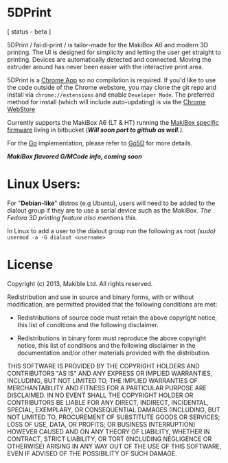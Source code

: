 5DPrint
=======
[ status - beta ]

5DPrint / fai·di·print / is tailor-made for the MakiBox A6 and modern 3D printing. 
The UI is designed for simplicity and letting the user get straight to printing. Devices are 
automatically detected and connected. Moving the extruder around has never been easier with 
the interactive print area.

5DPrint is a [Chrome App](https://www.google.com/intl/en/chrome/webstore/apps-create.html) 
so no compilation is required. If you'd like to use the code outside of the Chrome webstore, 
you may clone the git repo and install via `chrome://extensions` and enable `Developer Mode`. 
The preferred method for install (which will include auto-updating) is via the 
[Chrome WebStore](https://chrome.google.com/webstore/detail/5dprint/dlepjlomfckbdkhebehehnnimmbaekjb)

Currently supports the MakiBox A6 (LT & HT) running the [MakiBox specific firmware](https://bitbucket.org/makible/makibox-firmware) 
living in bitbucket (__*Will soon port to github as well.*__).

For the [Go](http://golang.org/) implementation, please refer to [Go5D](https://github.com/Makible/Go5D) 
for more details.

__*MakiBox flavored G/MCode info, coming soon*__

Linux Users:
=======
For "**Debian-like**" distros (e.g Ubuntu), users will need to be added to the dialout group if 
they are to use a serial device such as the MakiBox. *The Fedora 3D printing feature also mentions this.*

In Linux to add a user to the dialout group run the following as root *(sudo)* `usermod -a -G dialout <username>`

License
=======
Copyright (c) 2013, Makible Ltd. All rights reserved.

Redistribution and use in source and binary forms, with or without modification, are permitted 
provided that the following conditions are met:

- Redistributions of source code must retain the above copyright notice, this
  list of conditions and the following disclaimer.

- Redistributions in binary form must reproduce the above copyright notice, this
  list of conditions and the following disclaimer in the documentation and/or
  other materials provided with the distribution.

THIS SOFTWARE IS PROVIDED BY THE COPYRIGHT HOLDERS AND CONTRIBUTORS "AS IS" AND ANY EXPRESS OR 
IMPLIED WARRANTIES, INCLUDING, BUT NOT LIMITED TO, THE IMPLIED WARRANTIES OF MERCHANTABILITY AND 
FITNESS FOR A PARTICULAR PURPOSE ARE DISCLAIMED. IN NO EVENT SHALL THE COPYRIGHT HOLDER OR 
CONTRIBUTORS BE LIABLE FOR ANY DIRECT, INDIRECT, INCIDENTAL, SPECIAL, EXEMPLARY, OR CONSEQUENTIAL 
DAMAGES (INCLUDING, BUT NOT LIMITED TO, PROCUREMENT OF SUBSTITUTE GOODS OR SERVICES; LOSS OF USE, 
DATA, OR PROFITS; OR BUSINESS INTERRUPTION) HOWEVER CAUSED AND ON ANY THEORY OF LIABILITY, WHETHER 
IN CONTRACT, STRICT LIABILITY, OR TORT (INCLUDING NEGLIGENCE OR OTHERWISE) ARISING IN ANY WAY OUT 
OF THE USE OF THIS SOFTWARE, EVEN IF ADVISED OF THE POSSIBILITY OF SUCH DAMAGE.
